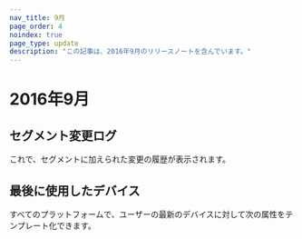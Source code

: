 ```yaml
---
nav_title: 9月
page_order: 4
noindex: true
page_type: update
description: "この記事は、2016年9月のリリースノートを含んでいます。"
---
```


# 2016年9月

## セグメント変更ログ
これで、セグメントに加えられた変更の履歴が表示されます。

## 最後に使用したデバイス
すべてのプラットフォームで、ユーザーの最新のデバイスに対して次の属性をテンプレート化できます。
